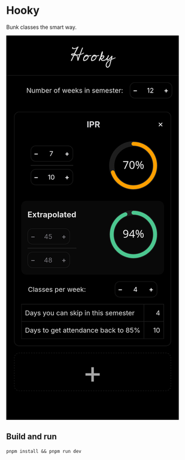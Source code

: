 # Hooky

Bunk classes the smart way.

![Screenshot](./src/assets/screenshot.png)

## Build and run

```
pnpm install && pnpm run dev
```

